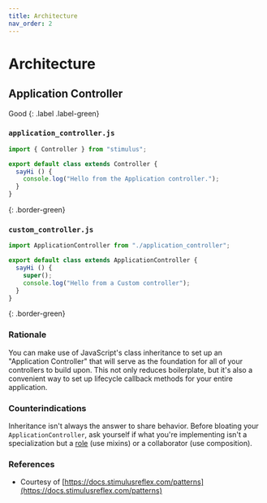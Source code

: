 ```yaml
---
title: Architecture
nav_order: 2
---
```


# Architecture

## Application Controller

Good
{: .label .label-green}

### `application_controller.js`
```js
import { Controller } from "stimulus";

export default class extends Controller {
  sayHi () {
    console.log("Hello from the Application controller.");
  }
}
```
{: .border-green}

### `custom_controller.js`
```js
import ApplicationController from "./application_controller";

export default class extends ApplicationController {
  sayHi () {
    super();
    console.log("Hello from a Custom controller");
  }
}
```
{: .border-green}

### Rationale
You can make use of JavaScript's class inheritance to set up an "Application Controller" that will serve as the foundation for all of your controllers to build upon. This not only reduces boilerplate, but it's also a convenient way to set up lifecycle callback methods for your entire application.

### Counterindications
Inheritance isn't always the answer to share behavior. Before bloating your `ApplicationController`, ask yourself if what you're implementing isn't a specialization but a [role](https://en.wikipedia.org/wiki/Data,_context_and_interaction) (use mixins) or a collaborator (use composition).

### References
- Courtesy of [https://docs.stimulusreflex.com/patterns](https://docs.stimulusreflex.com/patterns)
